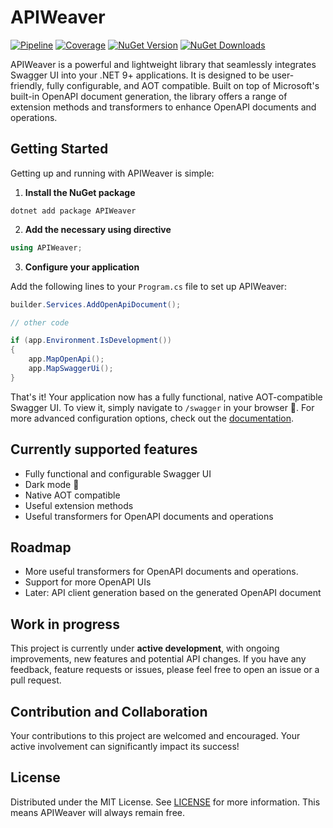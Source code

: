 # APIWeaver

[![Pipeline](https://github.com/xC0dex/APIWeaver/actions/workflows/ci.yml/badge.svg)](https://github.com/xC0dex/APIWeaver/actions/workflows/ci.yml)
[![Coverage](https://sonarcloud.io/api/project_badges/measure?project=xC0dex_APIWeaver&metric=coverage)](https://sonarcloud.io/summary/new_code?id=xC0dex_APIWeaver)
[![NuGet Version](https://img.shields.io/nuget/v/APIWeaver.Swagger)](https://www.nuget.org/packages/APIWeaver/)
[![NuGet Downloads](https://img.shields.io/nuget/dt/APIWeaver.Swagger)](https://www.nuget.org/packages/APIWeaver.Swagger/)

APIWeaver is a powerful and lightweight library that seamlessly integrates Swagger UI into your .NET 9+ applications. It is designed to be user-friendly, fully configurable, and AOT compatible. Built on top of Microsoft's built-in OpenAPI document generation, the library offers a range of extension methods and transformers to enhance OpenAPI documents and operations.

## Getting Started

Getting up and running with APIWeaver is simple:

1. **Install the NuGet package**

```shell
dotnet add package APIWeaver
```

2. **Add the necessary using directive**

```csharp
using APIWeaver;
```

3. **Configure your application**

Add the following lines to your `Program.cs` file to set up APIWeaver:

```csharp
builder.Services.AddOpenApiDocument();

// other code

if (app.Environment.IsDevelopment())
{
    app.MapOpenApi();
    app.MapSwaggerUi();
}
```

That's it! Your application now has a fully functional, native AOT-compatible Swagger UI. To view it, simply navigate to `/swagger` in your browser 🥳.
For more advanced configuration options, check out the [documentation](docs/Getting-Started.md).

## Currently supported features

- Fully functional and configurable Swagger UI
- Dark mode 🌙
- Native AOT compatible
- Useful extension methods
- Useful transformers for OpenAPI documents and operations

## Roadmap

- More useful transformers for OpenAPI documents and operations.
- Support for more OpenAPI UIs
- Later: API client generation based on the generated OpenAPI document

## Work in progress

This project is currently under **active development**, with ongoing improvements, new features and potential API changes. If you have any feedback, feature requests or issues, please feel free to open an issue or a pull request.


## Contribution and Collaboration

Your contributions to this project are welcomed and encouraged. Your active involvement can significantly impact its success!

## License

Distributed under the MIT License. See [LICENSE](LICENSE) for more information.
This means APIWeaver will always remain free.
